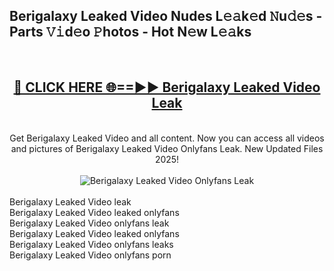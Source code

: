 <h2>Berigalaxy Leaked Video Nudes L𝚎𝚊k𝚎d 𝙽u𝚍𝚎s - Parts 𝚅𝚒d𝚎o 𝙿hotos - Hot N𝚎w L𝚎𝚊ks</h2>
<br>
<div align="center">
<h2><a href="https://213.232.235.80/live/video.php?q=berigalaxy-leaked-video" rel="nofollow">🔴 CLICK HERE 🌐==►► Berigalaxy Leaked Video Leak</a></h2>
<br>
Get Berigalaxy Leaked Video and all content. Now you can access all videos and pictures of Berigalaxy Leaked Video Onlyfans Leak. New Updated Files 2025!
<br>
<br>
<a href="https://213.232.235.80/live/video.php?q=berigalaxy-leaked-video" rel="nofollow" data-target="animated-image.originalLink"><img src="https://i.imgur.com/1EjSzPs.png" alt="Berigalaxy Leaked Video Onlyfans Leak" style="max-width: 100%; display: inline-block;" data-target="animated-image.originalImage"></a>
</div>
<br>
Berigalaxy Leaked Video leak<br>
Berigalaxy Leaked Video leaked onlyfans<br>
Berigalaxy Leaked Video onlyfans leak<br>
Berigalaxy Leaked Video leaked onlyfans<br>
Berigalaxy Leaked Video onlyfans leaks<br>
Berigalaxy Leaked Video onlyfans porn
